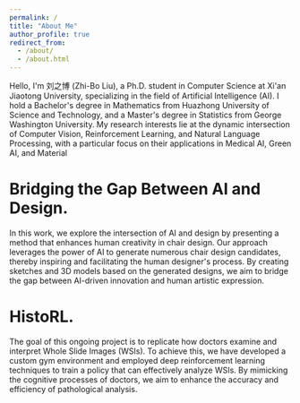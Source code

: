 ```yaml
---
permalink: /
title: "About Me"
author_profile: true
redirect_from: 
  - /about/
  - /about.html
---
```


Hello, I'm 刘之博 (Zhi-Bo Liu), a Ph.D. student in Computer Science at Xi'an Jiaotong University, specializing in the field of Artificial Intelligence (AI). I hold a Bachelor's degree in Mathematics from Huazhong University of Science and Technology, and a Master's degree in Statistics from George Washington University.
My research interests lie at the dynamic intersection of Computer Vision, Reinforcement Learning, and Natural Language Processing, with a particular focus on their applications in Medical AI, Green AI, and Material 

Bridging the Gap Between AI and Design.
======
In this work, we explore the intersection of AI and design by presenting a method that enhances human creativity in chair design. Our approach leverages the power of AI to generate numerous chair design candidates, thereby inspiring and facilitating the human designer's process. By creating sketches and 3D models based on the generated designs, we aim to bridge the gap between AI-driven innovation and human artistic expression.

HistoRL.
======
The goal of this ongoing project is to replicate how doctors examine and interpret Whole Slide Images (WSIs). To achieve this, we have developed a custom gym environment and employed deep reinforcement learning techniques to train a policy that can effectively analyze WSIs. By mimicking the cognitive processes of doctors, we aim to enhance the accuracy and efficiency of pathological analysis.


